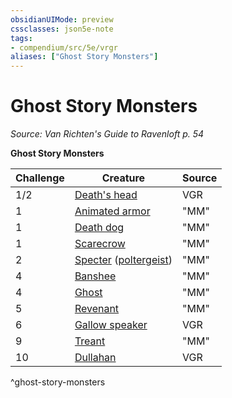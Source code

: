 ```yaml
---
obsidianUIMode: preview
cssclasses: json5e-note
tags:
- compendium/src/5e/vrgr
aliases: ["Ghost Story Monsters"]
---
```

# Ghost Story Monsters
*Source: Van Richten's Guide to Ravenloft p. 54* 

**Ghost Story Monsters**

| Challenge | Creature | Source |
|-----------|----------|--------|
| 1/2 | [Death's head](2-Mechanics/CLI/bestiary/undead/deaths-head-vrgr.md) | VGR |
| 1 | [Animated armor](2-Mechanics/CLI/bestiary/construct/animated-armor.md) | "MM" |
| 1 | [Death dog](2-Mechanics/CLI/bestiary/monstrosity/death-dog.md) | "MM" |
| 1 | [Scarecrow](2-Mechanics/CLI/bestiary/construct/scarecrow.md) | "MM" |
| 2 | [Specter](2-Mechanics/CLI/bestiary/undead/specter.md) ([poltergeist](2-Mechanics/CLI/bestiary/undead/poltergeist.md)) | "MM" |
| 4 | [Banshee](2-Mechanics/CLI/bestiary/undead/banshee.md) | "MM" |
| 4 | [Ghost](2-Mechanics/CLI/bestiary/undead/ghost.md) | "MM" |
| 5 | [Revenant](2-Mechanics/CLI/bestiary/undead/revenant.md) | "MM" |
| 6 | [Gallow speaker](2-Mechanics/CLI/bestiary/undead/gallows-speaker-vrgr.md) | VGR |
| 9 | [Treant](2-Mechanics/CLI/bestiary/plant/treant.md) | "MM" |
| 10 | [Dullahan](2-Mechanics/CLI/bestiary/undead/dullahan-vrgr.md) | VGR |
^ghost-story-monsters